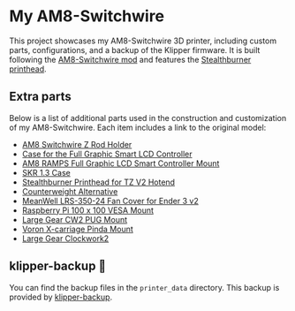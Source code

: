 # My AM8-Switchwire

This project showcases my AM8-Switchwire 3D printer, including custom parts, configurations, and a backup of the Klipper firmware.
It is built following the [AM8-Switchwire mod](https://github.com/maximilian-foerg/AM8-Switchwire-Mod) and features the [Stealthburner printhead](https://github.com/VoronDesign/Voron-Stealthburner).

## Extra parts

Below is a list of additional parts used in the construction and customization of my AM8-Switchwire. Each item includes a link to the original model:

- [AM8 Switchwire Z Rod Holder](https://www.printables.com/model/332135-am8-switchwire-z-rod-holder)
- [Case for the Full Graphic Smart LCD Controller](https://www.thingiverse.com/thing:87250)
- [AM8 RAMPS Full Graphic LCD Smart Controller Mount](https://www.thingiverse.com/thing:2382917)
- [SKR 1.3 Case](https://www.printables.com/model/263053-skr-13-case)
- [Stealthburner Printhead for TZ V2 Hotend](https://www.printables.com/model/665247-stealthburner-printhead-for-tz-v2-hotend-bambulab-)
- [Counterweight Alternative](https://github.com/kanawati975/Voron_Switchwire/tree/main/Key-Bak)
- [MeanWell LRS-350-24 Fan Cover for Ender 3 v2](https://www.printables.com/model/147520-meanwell-lrs-350-24-fan-cover-for-ender-3-v2)
- [Raspberry Pi 100 x 100 VESA Mount](https://www.printables.com/model/682749-raspberry-pi-100-x-100-vesa-mount)
- [Large Gear CW2 PUG Mount](https://www.printables.com/model/763773-large-gear-cw2-pug-mount)
- [Voron X-carriage Pinda Mount](https://www.printables.com/model/262136-voron-x-carriage-pinda-mount)
- [Large Gear Clockwork2](https://www.printables.com/model/404246-large-gear-clockwork2)

## klipper-backup 💾 

You can find the backup files in the `printer_data` directory.
This backup is provided by [klipper-backup](https://github.com/Staubgeborener/klipper-backup).